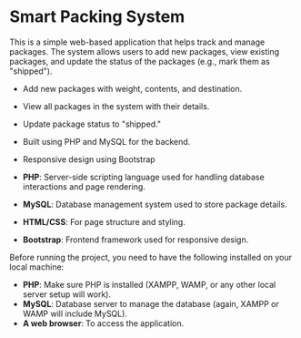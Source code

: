 # Smart Packing System

This is a simple web-based application that helps track and manage packages. The system allows users to add new packages, view existing packages, and update the status of the packages (e.g., mark them as "shipped").
- Add new packages with weight, contents, and destination.
- View all packages in the system with their details.
- Update package status to "shipped."
- Built using PHP and MySQL for the backend.
- Responsive design using Bootstrap

- **PHP**: Server-side scripting language used for handling database interactions and page rendering.
- **MySQL**: Database management system used to store package details.
- **HTML/CSS**: For page structure and styling.
- **Bootstrap**: Frontend framework used for responsive design.

Before running the project, you need to have the following installed on your local machine:

- **PHP**: Make sure PHP is installed (XAMPP, WAMP, or any other local server setup will work).
- **MySQL**: Database server to manage the database (again, XAMPP or WAMP will include MySQL).
- **A web browser**: To access the application.

